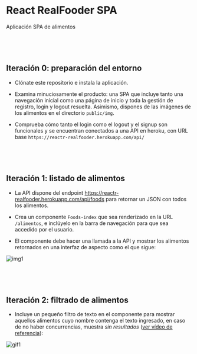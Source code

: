 # React RealFooder SPA

Aplicación SPA de alimentos
<p>&nbsp;</p>
<p>&nbsp;</p>

## Iteración 0: preparación del entorno

- Clónate este repositorio e instala la aplicación.

- Examina minuciosamente el producto: una SPA que incluye tanto una navegación inicial como una página de inicio y toda la gestión de registro, login y logout resuelta. Asimismo, dispones de las imágenes de los alimentos en el directorio `public/img`.

- Comprueba cómo tanto el login como el logout y el signup son funcionales y se encuentran conectados a una API en heroku, con URL base `https://reactr-realfooder.herokuapp.com/api/`
<p>&nbsp;</p>
<p>&nbsp;</p>

## Iteración 1: listado de alimentos
- La API dispone del endpoint https://reactr-realfooder.herokuapp.com/api/foods para retornar un JSON con todos los alimentos.

- Crea un componente `Foods-index` que sea renderizado en la URL `/alimentos`, e inclúyelo en la barra de navegación para que sea accedido por el usuario.

- El componente debe hacer una llamada a la API y mostrar los alimentos retornados en una interfaz de aspecto como el que sigue: 

![img1](https://res.cloudinary.com/ironhack-german/image/upload/v1590923235/s1.png)
<p>&nbsp;</p>
<p>&nbsp;</p>

## Iteración 2: filtrado de alimentos

- Incluye un pequeño filtro de texto en el componente para mostrar aquellos alimentos cuyo nombre contenga el texto ingresado, en caso de no haber concurrencias, muestra *sin resultados* ([ver vídeo de referencia](https://res.cloudinary.com/ironhack-german/video/upload/v1590924407/vid3.gif)):

![gif1](https://res.cloudinary.com/ironhack-german/video/upload/v1590924407/vid3.gif)
